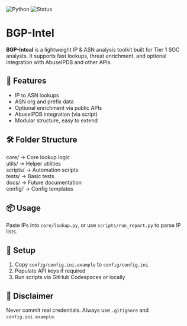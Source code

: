 ![Python](https://img.shields.io/badge/python-3.8%2B-blue)
![Status](https://img.shields.io/badge/status-active-brightgreen)

# BGP-Intel

**BGP-Inteal** is a lightweight IP & ASN analysis toolkit built for Tier 1 SOC analysts. It supports fast lookups, threat enrichment, and optional integration with AbuseIPDB and other APIs.

## 🚀 Features
- IP to ASN lookups
- ASN org and prefix data
- Optional enrichment via public APIs
- AbuseIPDB integration (via script)
- Modular structure, easy to extend

## 🛠 Folder Structure
core/ → Core lookup logic  
utils/ → Helper utilities  
scripts/ → Automation scripts  
tests/ → Basic tests  
docs/ → Future documentation  
config/ → Config templates  

## 📦 Usage
Paste IPs into `core/lookup.py`, or use `scripts/run_report.py` to parse IP lists.

## 🔧 Setup
1. Copy `config/config.ini.example` to `config/config.ini`
2. Populate API keys if required
3. Run scripts via GitHub Codespaces or locally

## 🔐 Disclaimer
Never commit real credentials. Always use `.gitignore` and `config.ini.example`.
